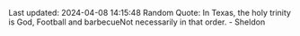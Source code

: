 Last updated: 2024-04-08 14:15:48
Random Quote: In Texas, the holy trinity is God, Football and barbecueNot necessarily in that order. - Sheldon